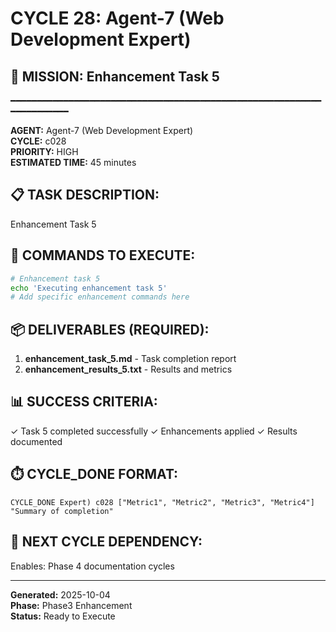# CYCLE 28: Agent-7 (Web Development Expert)

## 🎯 MISSION: Enhancement Task 5
━━━━━━━━━━━━━━━━━━━━━━━━━━━━━━━━━━━━━━━━━━━━━━━━━━━━━━━━━━━━━━━━━━━━━━

**AGENT:** Agent-7 (Web Development Expert)  
**CYCLE:** c028  
**PRIORITY:** HIGH  
**ESTIMATED TIME:** 45 minutes  


## 📋 TASK DESCRIPTION:
Enhancement Task 5

## 🔧 COMMANDS TO EXECUTE:
```bash
# Enhancement task 5
echo 'Executing enhancement task 5'
# Add specific enhancement commands here
```

## 📦 DELIVERABLES (REQUIRED):
1. **enhancement_task_5.md** - Task completion report
2. **enhancement_results_5.txt** - Results and metrics

## 📊 SUCCESS CRITERIA:
✓ Task 5 completed successfully
✓ Enhancements applied
✓ Results documented

## ⏱️ CYCLE_DONE FORMAT:
```
CYCLE_DONE Expert) c028 ["Metric1", "Metric2", "Metric3", "Metric4"] "Summary of completion"
```

## 📝 NEXT CYCLE DEPENDENCY:
Enables: Phase 4 documentation cycles

---

**Generated:** 2025-10-04  
**Phase:** Phase3 Enhancement  
**Status:** Ready to Execute
